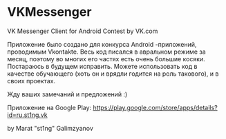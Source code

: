 VKMessenger
===========
VK Messenger Client for Android Contest by VK.com

Приложение было создано для конкурса Android -приложений, проводимым Vkontakte.
Весь код писался в авральном режиме за месяц, поэтому во многих его частях есть очень большие косяки. Постараюсь в будущем исправить.
Можете использовать код в качестве обучающего (хоть он и врядли годится на роль такового), и в своих проектах.

Жду ваших замечаний и предложений :)

 
Приложение на Google Play: https://play.google.com/store/apps/details?id=ru.st1ng.vk

by Marat "st1ng" Galimzyanov